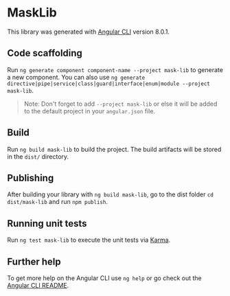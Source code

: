 # MaskLib

This library was generated with [Angular CLI](https://github.com/angular/angular-cli) version 8.0.1.

## Code scaffolding

Run `ng generate component component-name --project mask-lib` to generate a new component. You can also use `ng generate directive|pipe|service|class|guard|interface|enum|module --project mask-lib`.
> Note: Don't forget to add `--project mask-lib` or else it will be added to the default project in your `angular.json` file. 

## Build

Run `ng build mask-lib` to build the project. The build artifacts will be stored in the `dist/` directory.

## Publishing

After building your library with `ng build mask-lib`, go to the dist folder `cd dist/mask-lib` and run `npm publish`.

## Running unit tests

Run `ng test mask-lib` to execute the unit tests via [Karma](https://karma-runner.github.io).

## Further help

To get more help on the Angular CLI use `ng help` or go check out the [Angular CLI README](https://github.com/angular/angular-cli/blob/master/README.md).
